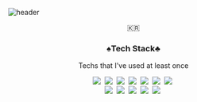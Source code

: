 ![header](https://capsule-render.vercel.app/api?type=soft&color=auto&height=150&section=header&text=Mazino-Moon&fontSize=70&animation=twinkling)

<p align="center">🇰🇷</p>

<h3 align="center">♠️Tech Stack♣️</h3>

<p align="center"> Techs that I've used at least once </p>

<p align="center">
  <img src="https://img.shields.io/badge/Python-3766AB?style=flat-square&logo=Python&logoColor=white"/></a>&nbsp 
  <img src="https://img.shields.io/badge/Java-007396?style=flat-square&logo=Java&logoColor=white"/></a>&nbsp 
  <img src="https://img.shields.io/badge/C-A8B9CC?style=flat-square&logo=C&logoColor=white"/></a>&nbsp 
  <img src="https://img.shields.io/badge/Javascript-ffb13b?style=flat-square&logo=javascript&logoColor=white"/></a>&nbsp 
  <img src="https://img.shields.io/badge/php-333664?style=flat-square&logo=php&logoColor=white"/></a>&nbsp 
  <img src="https://img.shields.io/badge/Android-11B48A?style=flat-square&logo=Android&logoColor=white"/></a>&nbsp 
  <img src="https://img.shields.io/badge/wireshark-1572B6?style=flat-square&logo=wireshark&logoColor=white"/></a>&nbsp 
  <br>
  <img src="https://img.shields.io/badge/SpringBoot-6DB33F?style=flat-square&logo=Spring&logoColor=white"/></a>&nbsp 
  <img src="https://img.shields.io/badge/Django-092E20?style=flat-square&logo=Django&logoColor=white"/></a>&nbsp 
  <img src="https://img.shields.io/badge/Mysql-E6B91E?style=flat-square&logo=MySql&logoColor=white"/></a>&nbsp 
  <img src="https://img.shields.io/badge/aws-333664?style=flat-square&logo=amazon-aws&logoColor=white"/></a>&nbsp 
  <img src="https://img.shields.io/badge/Docker-00599C?style=flat-square&logo=Docker&logoColor=white"/></a>&nbsp 
</p>

<br>








